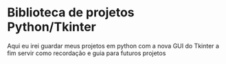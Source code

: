 # Biblioteca de projetos Python/Tkinter
Aqui eu irei guardar meus projetos em python com a nova GUI do Tkinter a fim servir como recordação e guia para futuros projetos

